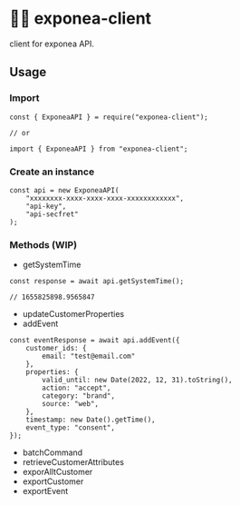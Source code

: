 # 💬🎥 exponea-client
client for exponea API.

## Usage

### Import
```
const { ExponeaAPI } = require("exponea-client");

// or

import { ExponeaAPI } from "exponea-client";
```

### Create an instance
```
const api = new ExponeaAPI(
    "xxxxxxxx-xxxx-xxxx-xxxx-xxxxxxxxxxxx",
    "api-key",
    "api-secfret"
);

```

### Methods (WIP)
- getSystemTime
```
const response = await api.getSystemTime();

// 1655825898.9565847
```
- updateCustomerProperties
- addEvent
```
const eventResponse = await api.addEvent({
    customer_ids: {
        email: "test@email.com"
    },
    properties: {
        valid_until: new Date(2022, 12, 31).toString(),
        action: "accept",
        category: "brand",
        source: "web",
    },
    timestamp: new Date().getTime(),
    event_type: "consent",
});
```
- batchCommand
- retrieveCustomerAttributes
- exporAlltCustomer
- exportCustomer
- exportEvent
